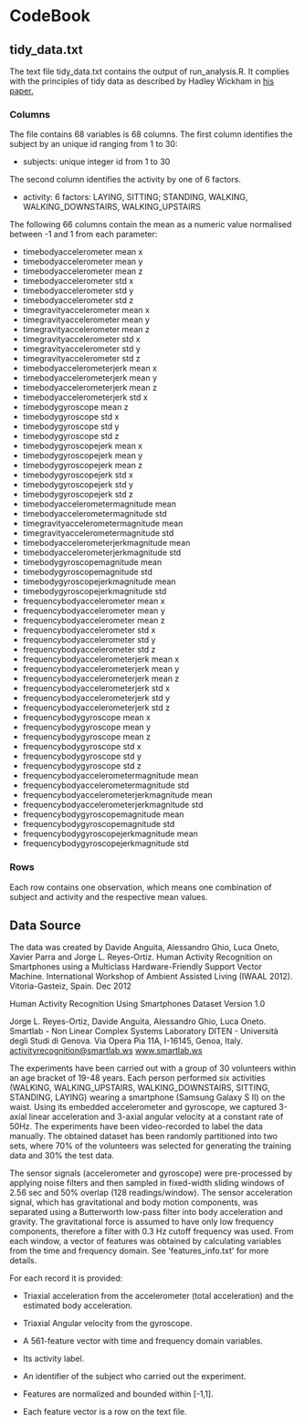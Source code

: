 # CodeBook

## tidy_data.txt
The text file tidy_data.txt contains the output of run_analysis.R. It complies with the principles of tidy data as described by Hadley Wickham in [his paper.](http://www.jstatsoft.org/v59/i10/paper)

### Columns
The file contains 68 variables is 68 columns. The first column identifies the subject by an unique id ranging from 1 to 30:

* subjects: unique integer id from 1 to 30

The second column identifies the activity by one of 6 factors.

* activity: 6 factors: LAYING, SITTING; STANDING, WALKING, WALKING_DOWNSTAIRS, WALKING_UPSTAIRS

The following 66 columns contain the mean as a numeric value normalised between -1 and 1 from each parameter:

* timebodyaccelerometer mean x
* timebodyaccelerometer mean y
* timebodyaccelerometer mean z
* timebodyaccelerometer std x
* timebodyaccelerometer std y
* timebodyaccelerometer std z
* timegravityaccelerometer mean x
* timegravityaccelerometer mean y
* timegravityaccelerometer mean z
* timegravityaccelerometer std x
* timegravityaccelerometer std y
* timegravityaccelerometer std z
* timebodyaccelerometerjerk mean x
* timebodyaccelerometerjerk mean y
* timebodyaccelerometerjerk mean z
* timebodyaccelerometerjerk std x      
* timebodygyroscope mean z                   
* timebodygyroscope std x
* timebodygyroscope std y
* timebodygyroscope std z
* timebodygyroscopejerk mean x
* timebodygyroscopejerk mean y
* timebodygyroscopejerk mean z
* timebodygyroscopejerk std x
* timebodygyroscopejerk std y
* timebodygyroscopejerk std z
* timebodyaccelerometermagnitude mean
* timebodyaccelerometermagnitude std
* timegravityaccelerometermagnitude mean
* timegravityaccelerometermagnitude std
* timebodyaccelerometerjerkmagnitude mean
* timebodyaccelerometerjerkmagnitude std
* timebodygyroscopemagnitude mean
* timebodygyroscopemagnitude std
* timebodygyroscopejerkmagnitude mean
* timebodygyroscopejerkmagnitude std
* frequencybodyaccelerometer mean x
* frequencybodyaccelerometer mean y
* frequencybodyaccelerometer mean z
* frequencybodyaccelerometer std x
* frequencybodyaccelerometer std y
* frequencybodyaccelerometer std z
* frequencybodyaccelerometerjerk mean x
* frequencybodyaccelerometerjerk mean y
* frequencybodyaccelerometerjerk mean z
* frequencybodyaccelerometerjerk std x
* frequencybodyaccelerometerjerk std y
* frequencybodyaccelerometerjerk std z
* frequencybodygyroscope mean x
* frequencybodygyroscope mean y
* frequencybodygyroscope mean z
* frequencybodygyroscope std x
* frequencybodygyroscope std y
* frequencybodygyroscope std z
* frequencybodyaccelerometermagnitude mean
* frequencybodyaccelerometermagnitude std
* frequencybodyaccelerometerjerkmagnitude mean
* frequencybodyaccelerometerjerkmagnitude std
* frequencybodygyroscopemagnitude mean
* frequencybodygyroscopemagnitude std
* frequencybodygyroscopejerkmagnitude mean
* frequencybodygyroscopejerkmagnitude std

### Rows

Each row contains one observation, which means one combination of subject and activity and the respective mean values.

## Data Source
The data was created by Davide Anguita, Alessandro Ghio, Luca Oneto, Xavier Parra and Jorge L. Reyes-Ortiz. Human Activity Recognition on Smartphones using a Multiclass Hardware-Friendly Support Vector Machine. International Workshop of Ambient Assisted Living (IWAAL 2012). Vitoria-Gasteiz, Spain. Dec 2012

Human Activity Recognition Using Smartphones Dataset
Version 1.0

Jorge L. Reyes-Ortiz, Davide Anguita, Alessandro Ghio, Luca Oneto.
Smartlab - Non Linear Complex Systems Laboratory
DITEN - Università degli Studi di Genova.
Via Opera Pia 11A, I-16145, Genoa, Italy.
activityrecognition@smartlab.ws
www.smartlab.ws

The experiments have been carried out with a group of 30 volunteers within an age bracket of 19-48 years. Each person performed six activities (WALKING, WALKING_UPSTAIRS, WALKING_DOWNSTAIRS, SITTING, STANDING, LAYING) wearing a smartphone (Samsung Galaxy S II) on the waist. Using its embedded accelerometer and gyroscope, we captured 3-axial linear acceleration and 3-axial angular velocity at a constant rate of 50Hz. The experiments have been video-recorded to label the data manually. The obtained dataset has been randomly partitioned into two sets, where 70% of the volunteers was selected for generating the training data and 30% the test data. 

The sensor signals (accelerometer and gyroscope) were pre-processed by applying noise filters and then sampled in fixed-width sliding windows of 2.56 sec and 50% overlap (128 readings/window). The sensor acceleration signal, which has gravitational and body motion components, was separated using a Butterworth low-pass filter into body acceleration and gravity. The gravitational force is assumed to have only low frequency components, therefore a filter with 0.3 Hz cutoff frequency was used. From each window, a vector of features was obtained by calculating variables from the time and frequency domain. See 'features_info.txt' for more details. 

For each record it is provided:

* Triaxial acceleration from the accelerometer (total acceleration) and the estimated body acceleration.
* Triaxial Angular velocity from the gyroscope. 
* A 561-feature vector with time and frequency domain variables. 
* Its activity label. 
* An identifier of the subject who carried out the experiment.

* Features are normalized and bounded within [-1,1].
* Each feature vector is a row on the text file.


